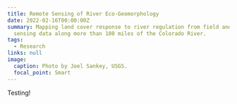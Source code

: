 ```yaml
---
title: Remote Sensing of River Eco-Geomorphology
date: 2022-02-16T00:00:00Z
summary: Mapping land cover response to river regulation from field and remote
  sensing data along more than 100 miles of the Colorado River.
tags:
  - Research
links: null
image:
  caption: Photo by Joel Sankey, USGS.
  focal_point: Smart
---
```


Testing!

